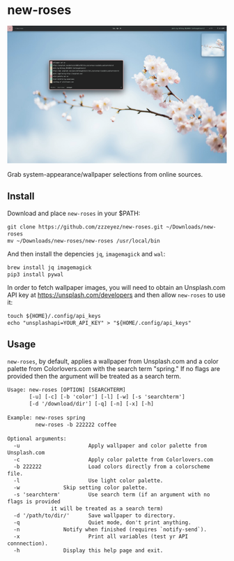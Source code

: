 # new-roses
![Screenshot 1](/screenshots/1.jpg)

Grab system-appearance/wallpaper selections from online sources.

## Install

Download and place `new-roses` in your $PATH:

```
git clone https://github.com/zzzeyez/new-roses.git ~/Downloads/new-roses
mv ~/Downloads/new-roses/new-roses /usr/local/bin
```

And then install the depencies `jq`, `imagemagick` and `wal`:

```
brew install jq imagemagick
pip3 install pywal
```

In order to fetch wallpaper images, you will need to obtain an Unsplash.com API key at https://unsplash.com/developers and then allow `new-roses` to use it:

```
touch ${HOME}/.config/api_keys
echo "unsplashapi=YOUR_API_KEY" > "${HOME/.config/api_keys"
```

## Usage

`new-roses`, by default, applies a wallpaper from Unsplash.com and a color palette from Colorlovers.com with the search term "spring."  If no flags are provided then the argument will be treated as a search term.

```
Usage: new-roses [OPTION] [SEARCHTERM]
       [-u] [-c] [-b 'color'] [-l] [-w] [-s 'searchterm']
       [-d '/download/dir'] [-q] [-n] [-x] [-h]
       
Example: new-roses spring
         new-roses -b 222222 coffee
	 
Optional arguments:
  -u                      Apply wallpaper and color palette from Unsplash.com
  -c                      Apply color palette from Colorlovers.com
  -b 222222               Load colors directly from a colorscheme file.
  -l                      Use light color palette.
  -w			  Skip setting color palette.
  -s 'searchterm'         Use search term (if an argument with no flags is provided
			  it will be treated as a search term)
  -d '/path/to/dir/'	  Save wallpaper to directory.
  -q                      Quiet mode, don't print anything.
  -n			  Notify when finished (requires `notify-send`).
  -x                      Print all variables (test yr API connnection).
  -h			  Display this help page and exit.
```
